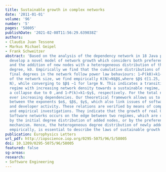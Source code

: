 ```yaml
---
title: Sustainable growth in complex networks
date: '2011-01-01'
volume: '96'
number: '5'
pages: '58005'
publishDate: '2021-02-08T11:56:29.639038Z'
authors:
- Claudio Juan Tessone
- Markus Michael Geipel
- Frank Schweitzer
abstract: 'Based on the analysis of the dependency network in 18 Java projects, we
  develop a novel model of network growth which considers both preferential attachment
  and the addition of new nodes with a heterogeneous distribution of their initial
  degree, k0. Empirically we find that the cumulative distributions of initial and
  final degrees in the network follow power law behaviours: 1−P(k0)∝k1−$α$ as a function
  of the network size, we find empirically K(N)∝N$β$,where $β$ ∈[1.25, 2] (for small
  N), while converging to $β$ ∼1 for large N. This indicates a transition from a growth
  regime with increasing network density towards a sustainable regime, which prevents
  a collapse due to 0 ,and 1−P(k)∝k1−$γ$, respectively. For the total number of links
  ever increasing dependencies. Our theoretical framework allows us to predict relations
  between the exponents $α$, $β$, $γ$, which also link issues of software engineering
  and developer activity. These relations are verified by means of computer simulations
  and empirical investigations. They indicate that the growth of real Open Source
  Software networks occurs on the edge between two regimes, which are dominated either
  by the initial degree distribution of added nodes, or by the preferential attachment
  mechanism. Hence, the heterogeneous degree distribution of newly added nodes, found
  empirically, is essential to describe the laws of sustainable growth in networks.'
publication: Europhysics Letters
url_pdf: http://iopscience.iop.org/0295-5075/96/5/58005
doi: 10.1209/0295-5075/96/58005
featured: false
sg-areas:
research: 
- Software Engineering
---
```

